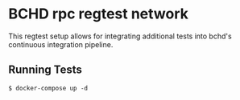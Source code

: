 # BCHD rpc regtest network

This regtest setup allows for integrating additional tests into bchd's continuous integration pipeline.

## Running Tests

`$ docker-compose up -d`
